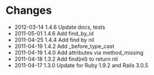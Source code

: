 # Changes

* 2012-03-14 1.4.6 Update docs, tests
* 2011-05-01 1.4.6 Add find_by_id
* 2011-04-25 1.4.4 Add find by nil
* 2011-04-19 1.4.2 Add <attribute>_before_type_cast
* 2011-04-19 1.4.0 Add attributes via method_missing
* 2011-04-18 1.3.2 Add find(nil) to return nil
* 2011-04-17 1.3.0 Update for Ruby 1.9.2 and Rails 3.0.5
